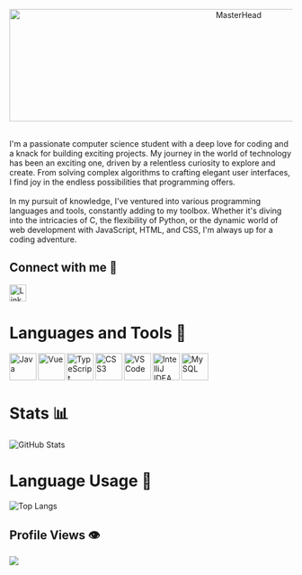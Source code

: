 <p align="center">
    <a>
        <img src="https://tilde.team/~kiedtl/images/cel7/hello.gif" width="800" height="200" alt="MasterHead">
    </a>
</p>
<!-- <img align="right" alt="Coding" width="200" src="https://c.tenor.com/GfSX-u7VGM4AAAAC/coding.gif"> -->
<br>
I'm a passionate computer science student with a deep love for coding and a knack for building exciting projects. My journey in the world of technology has been an exciting one, driven by a relentless curiosity to explore and create. From solving complex algorithms to crafting elegant user interfaces, I find joy in the endless possibilities that programming offers.
<br>
<br>
In my pursuit of knowledge, I've ventured into various programming languages and tools, constantly adding to my toolbox. Whether it's diving into the intricacies of C, the flexibility of Python, or the dynamic world of web development with JavaScript, HTML, and CSS, I'm always up for a coding adventure.
<br>



## Connect with me 📎
<a href="https://www.linkedin.com/in/muhammad-saif-a-8a181620a/">
   <img align="left" alt="LinkedIn" width="30px" src="https://cdn.jsdelivr.net/gh/devicons/devicon/icons/linkedin/linkedin-original.svg" />
</a>
<br clear="left"/>

# Languages and Tools 🔧

<a href="https://www.java.com/">
   <img align="left" alt="Java" width="48px" src="https://cdn.jsdelivr.net/gh/devicons/devicon/icons/java/java-original.svg" />
</a>
<a href="https://vuejs.org/">
   <img align="left" alt="Vue" width="48px" src="https://cdn.jsdelivr.net/gh/devicons/devicon/icons/vuejs/vuejs-original.svg" />
</a>
<a href="https://www.typescriptlang.org/">
   <img align="left" alt="TypeScript" width="48px" src="https://cdn.jsdelivr.net/gh/devicons/devicon/icons/typescript/typescript-original.svg" />
</a>
<a href="https://developer.mozilla.org/en-US/docs/Web/CSS">
   <img align="left" alt="CSS3" width="48px" src="https://cdn.jsdelivr.net/gh/devicons/devicon/icons/css3/css3-original.svg" />
</a>
<a href="https://code.visualstudio.com/">
   <img align="left" alt="VSCode" width="48px" src="https://cdn.jsdelivr.net/gh/devicons/devicon/icons/vscode/vscode-original.svg" />
</a>
<a href="https://www.jetbrains.com/idea/">
   <img align="left" alt="IntelliJ IDEA" width="48px" src="https://cdn.jsdelivr.net/gh/devicons/devicon/icons/intellij/intellij-original.svg" />
</a>
<a href="https://www.mysql.com/">
   <img align="left" alt="MySQL" width="48px" src="https://cdn.jsdelivr.net/gh/devicons/devicon/icons/mysql/mysql-original.svg" />
</a>
<br clear="left"/>



# Stats 📊

![GitHub Stats](https://github-readme-stats.vercel.app/api?username=MSA0202&show_icons=true&theme=radical)

# Language Usage 📜

![Top Langs](https://github-readme-stats.vercel.app/api/top-langs/?username=MSA0202&theme=radical)

## Profile Views 👁
![](https://komarev.com/ghpvc/?username=MSA0202&color=blueviolet&style=plastic)






